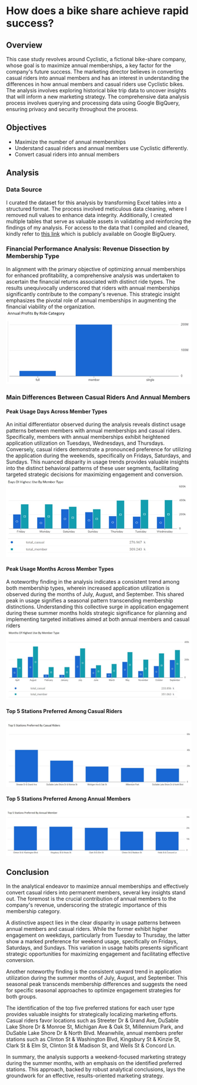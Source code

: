 # How does a bike share achieve rapid success?

## Overview
This case study revolves around Cyclistic, a fictional bike-share company, whose goal is to maximize annual memberships, a key factor for the company's future success. The marketing director believes in converting casual riders into annual members and has an interest in understanding the differences in how annual members and casual riders use Cyclistic bikes. The analysis involves exploring historical bike trip data to uncover insights that will inform a new marketing strategy. The comprehensive data analysis process involves querying and processing data using Google BigQuery, ensuring privacy and security throughout the process.

## Objectives
* Maximize the number of annual memberships
* Understand casual riders and annual members use Cyclistic differently.
* Convert casual riders into annual members

## Analysis
### Data Source
I curated the dataset for this analysis by transforming Excel tables into a structured format. The process involved meticulous data cleaning, where I removed null values to enhance data integrity. Additionally, I created multiple tables that serve as valuable assets in validating and reinforcing the findings of my analysis.
For access to the data that I compiled and cleaned, kindly refer to [this link](https://console.cloud.google.com/bigquery?project=unified-gift-318816&ws=!1m4!1m3!3m2!1sunified-gift-318816!2scyclistic_data_2023) which is publicly available on Google BigQuery.

### Financial Performance Analysis: Revenue Dissection by Membership Type
In alignment with the primary objective of optimizing annual memberships for enhanced profitability, a comprehensive analysis was undertaken to ascertain the financial returns associated with distinct ride types. The results unequivocally underscored that riders with annual memberships significantly contribute to the company's revenue. This strategic insight emphasizes the pivotal role of annual memberships in augmenting the financial viability of the organization.
![visualization_of_annual_profits](/images/annual_profits_by_ride_category.jpg)

### Main Differences Between Casual Riders And Annual Members
#### Peak Usage Days Across Member Types
An initial differentiator observed during the analysis reveals distinct usage patterns between members with annual memberships and casual riders. Specifically, members with annual memberships exhibit heightened application utilization on Tuesdays, Wednesdays, and Thursdays. Conversely, casual riders demonstrate a pronounced preference for utilizing the application during the weekends, specifically on Fridays, Saturdays, and Sundays. This nuanced disparity in usage trends provides valuable insights into the distinct behavioral patterns of these user segments, facilitating targeted strategic decisions for maximizing engagement and conversion.
![visualization_of_days_of_highest_use_by_member_type](/images/days_of_highest_use_by_member_type.jpg)

#### Peak Usage Months Across Member Types
A noteworthy finding in the analysis indicates a consistent trend among both membership types, wherein increased application utilization is observed during the months of July, August, and September. This shared peak in usage signifies a seasonal pattern transcending membership distinctions. Understanding this collective surge in application engagement during these summer months holds strategic significance for planning and implementing targeted initiatives aimed at both annual members and casual riders
![visualization_of_months_of_highest_use_by_member_type](/images/months_of_highest_use_by_member_type.jpg)

#### Top 5 Stations Preferred Among Casual Riders
![visualization_of_top_5_stations_preferred_by_casual_riders](/images/top_5_stations_preferred_by_casual_riders.jpg)

#### Top 5 Stations Preferred Among Annual Members
![visualization_of_top_5_stations_preferred_by_annual_members](/images/top_5_stations_preferred_by_annual_members.jpg)

## Conclusion
In the analytical endeavor to maximize annual memberships and effectively convert casual riders into permanent members, several key insights stand out. The foremost is the crucial contribution of annual members to the company's revenue, underscoring the strategic importance of this membership category.

A distinctive aspect lies in the clear disparity in usage patterns between annual members and casual riders. While the former exhibit higher engagement on weekdays, particularly from Tuesday to Thursday, the latter show a marked preference for weekend usage, specifically on Fridays, Saturdays, and Sundays. This variation in usage habits presents significant strategic opportunities for maximizing engagement and facilitating effective conversion.

Another noteworthy finding is the consistent upward trend in application utilization during the summer months of July, August, and September. This seasonal peak transcends membership differences and suggests the need for specific seasonal approaches to optimize engagement strategies for both groups.

The identification of the top five preferred stations for each user type provides valuable insights for strategically localizing marketing efforts. Casual riders favor locations such as Streeter Dr & Grand Ave, DuSable Lake Shore Dr & Monroe St, Michigan Ave & Oak St, Millennium Park, and DuSable Lake Shore Dr & North Blvd. Meanwhile, annual members prefer stations such as Clinton St & Washington Blvd, Kingsbury St & Kinzie St, Clark St & Elm St, Clinton St & Madison St, and Wells St & Concord Ln.

In summary, the analysis supports a weekend-focused marketing strategy during the summer months, with an emphasis on the identified preferred stations. This approach, backed by robust analytical conclusions, lays the groundwork for an effective, results-oriented marketing strategy.

